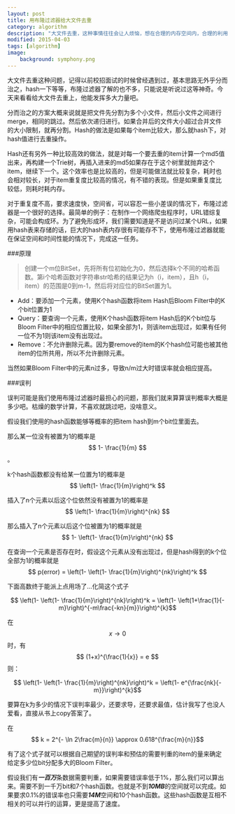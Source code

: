 ```yaml
---
layout: post
title: 用布隆过滤器给大文件去重
category: algorithm
description: "大文件去重，这种事情往往会让人烦恼，想在合理的内存空间内，合理的利用CPU，那么布隆过滤器不失为一种不错的选择..."
modified: 2015-04-03
tags: [algorithm]
image:
    background: symphony.png
---
```


大文件去重这种问题，记得以前校招面试的时候曾经遇到过，基本思路无外乎分而治之，hash一下等等，布隆过滤器了解的也不多，只能说是听说过这等神奇。今天来看看给大文件去重上，他能发挥多大力量吧。


  分而治之的方案大概来说就是把文件先分割为多个小文件，然后小文件之间进行merge，相同的跳过。然后依次递归进行。如果合并后的文件大小超过合并文件的大小限制，就再分割。Hash的做法是如果每个item比较大，那么就hash下，对hash值进行去重操作。

  Hash还有另外一种比较高效的做法，就是对每一个要去重的item计算一个md5值出来，再构建一个Trie树，再插入进来的md5如果存在于这个树里就抛弃这个item，继续下一个。这个效率也是比较高的，但是可能做法就比较复杂，耗时也会相对较长，对于item重复度比较高的情况，有不错的表现。但是如果重复度比较低，则耗时耗内存。

  对于重复度不高，要求速度快，空间省，可以容忍一些小差误的情况下，布隆过滤器是一个很好的选择。最简单的例子：在制作一个网络爬虫程序时，URL错综复杂，可能会构成环。为了避免形成环，我们需要知道是不是访问过某个URL，如果用hash表来存储的话，巨大的hash表内存很有可能存不下，使用布隆过滤器就能在保证空间和时间性能的情况下，完成这一任务。

###原理

>创建一个m位BitSet，先将所有位初始化为0，然后选择k个不同的哈希函数。第i个哈希函数对字符串str哈希的结果记为h（i，item），且h（i，item）的范围是0到m-1，然后将对应位的BitSet置为1。

* Add：要添加一个元素，使用K个hash函数将item Hash后Bloom Filter中的K个bit位置为1
* Query：要查询一个元素，使用K个hash函数将item Hash后的K个bit位与Bloom Filter中的相应位置比较，如果全部为1，则该item出现过，如果有任何一位不为1则该item没有出现过。
* Remove：不允许删除元素。因为要remove的item的K个hash位可能也被其他item的位所共用，所以不允许删除元素。

当然如果Bloom Filter中的元素n过多，导致n/m过大时错误率就会相应提高。

###误判

误判可能是我们使用布隆过滤器时最担心的问题，那我们就来算算误判概率大概是多少吧。枯燥的数学计算，不喜欢就跳过吧，没啥意义。

假设我们使用的hash函数能够等概率的把item hash到m个bit位里面去。

那么某一位没有被置为1的概率是$$ 1- \frac{1}{m} $$。

k个hash函数都没有给某一位置为1的概率是$$ \left(1- \frac{1}{m}\right)^k $$

插入了n个元素以后这个位依然没有被置为1的概率是$$ \left(1- \frac{1}{m}\right)^{nk} $$

那么插入了n个元素以后这个位被置为1的概率就是$$ 1- \left(1- \frac{1}{m}\right)^{nk} $$

在查询一个元素是否存在时，假设这个元素从没有出现过，但是hash得到的k个位全部为1的概率就是$$ p(error) = \left(1- \left(1- \frac{1}{m}\right)^{nk}\right)^k $$

下面高数终于能派上点用场了...化简这个式子

$$ \left(1- \left(1- \frac{1}{m}\right)^{nk}\right)^k = \left(1- \left(1+\frac{1}{-m}\right)^{-m\frac{-kn}{m}}\right)^{k}$$

在$$ x \rightarrow 0 $$时，有 $$ (1+x)^{\frac{1}{x}} = e $$则：

$$ \left(1- \left(1- \frac{1}{m}\right)^{nk}\right)^k = \left(1- e^{\frac{nk}{-m}}\right)^{k}$$

要算在k为多少的情况下误判率最少，还要求导，还要求最值，估计我写了也没人爱看，直接从书上copy答案了。

在$$ k = 2^{- \ln 2\frac{m}{n}} \approx 0.618^{\frac{m}{n}}$$

有了这个式子就可以根据自己期望的误判率和预估的需要判重的item的量来确定给定多少位bit分配多大的Bloom Filter。

假设我们有***一百万***条数据需要判重，如果需要错误率低于1%，那么我们可以算出来。需要不到一千万bit和7个hash函数。也就是不到***10MB***的空间就可以完成。如果要求0.1%的错误率也只需要***14M***空间和10个hash函数。这些hash函数是互相不相关的可以并行的运算，更是提高了速度。


